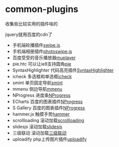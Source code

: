 # common-plugins
收集些比较实用的插件啥的

jquery就用百度的cdn了 
	<script src="http://libs.baidu.com/jquery/1.10.2/jquery.js"></script>

- 手机端轮播插件[swipe.js](http://trytuorisfy.github.io/common-plugins/swipejs)
- 手机端相册插件[photoswipe.js](http://trytuorisfy.github.io/common-plugins/photoswipe)
- 百度受受的音乐播放器[muplayer](http://trytuorisfy.github.io/common-plugins/muplayer)
- pie.htc 可以让ie8支持圆角[pie](http://trytuorisfy.github.io/common-plugins/pie)
- SyntaxHighlighter 代码高亮插件[SyntaxHighlighter](http://trytuorisfy.github.io/common-plugins/SyntaxHighlighter)
- icheck 多选框和单选框[icheck](http://trytuorisfy.github.io/common-plugins/icheck)
- smint 单页固定导航[smint](http://trytuorisfy.github.io/common-plugins/smint)
- mmenu 侧边导航[mmenu](http://trytuorisfy.github.io/common-plugins/mmenu/demo)
- NProgress 进度条[NProgress](http://trytuorisfy.github.io/common-plugins/nprogress)
- ECharts 百度的图表插件[NProgress](http://trytuorisfy.github.io/common-plugins/echarts)
- S Gallery 百度的图表插件[NProgress](http://trytuorisfy.github.io/common-plugins/sgallery)
- hammer.js 触摸手势[hammer](http://trytuorisfy.github.io/common-plugins/hammer)
- scrollloading 滚动加载[scrollloading](http://trytuorisfy.github.io/common-plugins/scrollloading)
- slidesjs 滚动加载[slidesjs](http://trytuorisfy.github.io/common-plugins/slidesjs)
- 三级联动 滚动加载[三级联动](http://trytuorisfy.github.io/common-plugins/liandong)
- uploadify php上传图片插件[uploadify](http://trytuorisfy.github.io/common-plugins/uploadify)